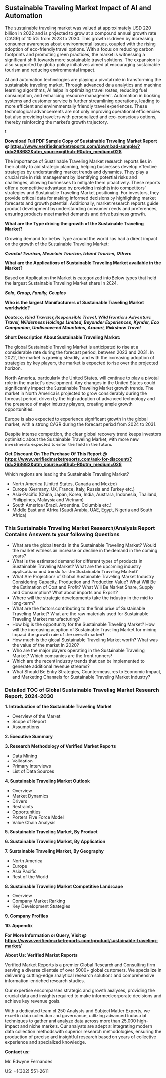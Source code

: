 <h2>Sustainable Traveling Market Impact of AI and Automation</h2><p>The sustainable traveling market was valued at approximately USD 220 billion in 2022 and is projected to grow at a compound annual growth rate (CAGR) of 10.5% from 2023 to 2030. This growth is driven by increasing consumer awareness about environmental issues, coupled with the rising adoption of eco-friendly travel options. With a focus on reducing carbon footprints and promoting green practices, the market is witnessing a significant shift towards more sustainable travel solutions. The expansion is also supported by global policy initiatives aimed at encouraging sustainable tourism and reducing environmental impact.</p><p>AI and automation technologies are playing a pivotal role in transforming the sustainable traveling market. Through advanced data analytics and machine learning algorithms, AI helps in optimizing travel routes, reducing fuel consumption, and enhancing resource management. Automation in booking systems and customer service is further streamlining operations, leading to more efficient and environmentally friendly travel experiences. These technological advancements are not only improving operational efficiencies but also providing travelers with personalized and eco-conscious options, thereby reinforcing the market’s growth trajectory.</p>t</p><p id="" class=""><strong>Download Full PDF Sample Copy of Sustainable Traveling Market Report @ <a href="https://www.verifiedmarketreports.com/download-sample/?rid=268682&utm_source=github-R&utm_medium=028" target="_blank">https://www.verifiedmarketreports.com/download-sample/?rid=268682&utm_source=github-R&utm_medium=028</a></strong></p><p>The importance of&nbsp;Sustainable Traveling Market research reports lies in their ability to aid strategic planning, helping businesses develop effective strategies by understanding market trends and dynamics. They play a crucial role in risk management by identifying potential risks and challenges, allowing businesses to mitigate them proactively. These reports offer a competitive advantage by providing insights into competitors' strategies and Sustainable Traveling Market positioning. For investors, they provide critical data for making informed decisions by highlighting market forecasts and growth potential. Additionally, market research reports guide product development by understanding consumer needs and preferences, ensuring products meet market demands and drive business growth.</p><p><strong>What are the&nbsp;Type driving the growth of the Sustainable Traveling Market?</strong></p><p id="" class="">Growing demand for below Type around the world has had a direct impact on the growth of the Sustainable Traveling Market:</p><em><strong>Coastal Tourism, Mountain Tourism, Island Tourism, Others</strong></em></p><strong>What are the&nbsp;Applications&nbsp;of Sustainable Traveling Market available in the Market?</strong></p><p id="" class="">Based on Application the Market is categorized into Below types that held the largest Sustainable Traveling Market share In 2024.</p><em><strong>Solo, Group, Family, Couples</strong></em></p><strong>Who is the largest Manufacturers of Sustainable Traveling Market worldwide?</strong></p><p><em><strong>Bouteco, Kind Traveler, Responsible Travel, Wild Frontiers Adventure Travel, Wilderness Holdings Limited, Beyonder Experiences, Kynder, Eco Companion, Undiscovered Mountains, Aracari, Rickshaw Travel</strong></em></p><p id="" class=""><strong>Short Description About Sustainable Traveling Market:</strong></p><p>The global Sustainable Traveling Market is anticipated to rise at a considerable rate during the forecast period, between 2023 and 2031. In 2022, the market is growing steadily, and with the increasing adoption of strategies by key players, the market is expected to rise over the projected horizon.</p><p>North America, particularly the United States, will continue to play a pivotal role in the market's development. Any changes in the United States could significantly impact the Sustainable Traveling Market growth trends. The market in North America is projected to grow considerably during the forecast period, driven by the high adoption of advanced technology and the presence of major industry players, creating ample growth opportunities.</p><p>Europe is also expected to experience significant growth in the global market, with a strong CAGR during the forecast period from 2024 to 2031.</p><p>Despite intense competition, the clear global recovery trend keeps investors optimistic about the Sustainable Traveling Market, with more new investments expected to enter the field in the future.</p><p id="" class=""><strong>Get Discount On The Purchase Of This Report @ <a href="https://www.verifiedmarketreports.com/ask-for-discount/?rid=268682&utm_source=github-R&utm_medium=028" target="_blank">https://www.verifiedmarketreports.com/ask-for-discount/?rid=268682&utm_source=github-R&utm_medium=028</a></strong></p>Which regions are leading the Sustainable Traveling Market?</p><ul><li>North America (United States, Canada and Mexico)</li><li>Europe (Germany, UK, France, Italy, Russia and Turkey etc.)</li><li>Asia-Pacific (China, Japan, Korea, India, Australia, Indonesia, Thailand, Philippines, Malaysia and Vietnam)</li><li>South America (Brazil, Argentina, Columbia etc.)</li><li>Middle East and Africa (Saudi Arabia, UAE, Egypt, Nigeria and South Africa)</li></ul><h3 id="" class="">This Sustainable Traveling Market Research/Analysis Report Contains Answers to your following Questions</h3><ul><li>What are the global trends in the Sustainable Traveling Market? Would the market witness an increase or decline in the demand in the coming years?</li><li>What is the estimated demand for different types of products in Sustainable Traveling Market? What are the upcoming industry applications and trends for the Sustainable Traveling Market?</li><li>What Are Projections of Global Sustainable Traveling Market Industry Considering Capacity, Production and Production Value? What Will Be the Estimation of Cost and Profit? What Will Be Market Share, Supply and Consumption? What about imports and Export?</li><li>Where will the strategic developments take the industry in the mid to long-term?</li><li>What are the factors contributing to the final price of Sustainable Traveling Market? What are the raw materials used for Sustainable Traveling Market manufacturing?</li><li>How big is the opportunity for the Sustainable Traveling Market? How will the increasing adoption of Sustainable Traveling Market for mining impact the growth rate of the overall market?</li><li>How much is the global Sustainable Traveling Market worth? What was the value of the market In 2020?</li><li>Who are the major players operating in the Sustainable Traveling Market? Which companies are the front runners?</li><li>Which are the recent industry trends that can be implemented to generate additional revenue streams?</li><li>What Should Be Entry Strategies, Countermeasures to Economic Impact, and Marketing Channels for Sustainable Traveling Market Industry?</li></ul><h3 id="" class="">Detailed TOC of Global Sustainable Traveling Market Research Report, 2024-2030</h3><p id="" class=""><strong>1. Introduction of the Sustainable Traveling Market</strong></p><ul><li>Overview of the Market</li><li>Scope of Report</li><li>Assumptions</li></ul><p id="" class=""><strong>2. Executive Summary</strong></p><p id="" class=""><strong>3. Research Methodology of Verified Market Reports</strong></p><ul><li>Data Mining</li><li>Validation</li><li>Primary Interviews</li><li>List of Data Sources</li></ul><p id="" class=""><strong>4. Sustainable Traveling Market Outlook</strong></p><ul><li>Overview</li><li>Market Dynamics</li><li>Drivers</li><li>Restraints</li><li>Opportunities</li><li>Porters Five Force Model</li><li>Value Chain Analysis</li></ul><p id="" class=""><strong>5. Sustainable Traveling Market, By Product</strong></p><p id="" class=""><strong>6. Sustainable Traveling Market, By Application</strong></p><p id="" class=""><strong>7. Sustainable Traveling Market, By Geography</strong></p><ul><li>North America</li><li>Europe</li><li>Asia Pacific</li><li>Rest of the World</li></ul><p id="" class=""><strong>8. Sustainable Traveling Market Competitive Landscape</strong></p><ul><li>Overview</li><li>Company Market Ranking</li><li>Key Development Strategies</li></ul><p id="" class=""><strong>9. Company Profiles</strong></p><p id="" class=""><strong>10. Appendix</strong></p><p id="" class=""><strong>For More Information or Query, Visit @ <a href="https://www.verifiedmarketreports.com/product/sustainable-traveling-market/" target="_blank">https://www.verifiedmarketreports.com/product/sustainable-traveling-market/</a></strong></p><p id="" class=""><strong>About Us: Verified Market Reports</strong></p><p id="" class="">Verified Market Reports is a premier Global Research and Consulting firm serving a diverse clientele of over 5000+ global customers. We specialize in delivering cutting-edge analytical research solutions and comprehensive information-enriched research studies.</p><p id="" class="">Our expertise encompasses strategic and growth analyses, providing the crucial data and insights required to make informed corporate decisions and achieve key revenue goals.</p><p id="" class="">With a dedicated team of 250 Analysts and Subject Matter Experts, we excel in data collection and governance, utilizing advanced industrial techniques to gather and analyze data across more than 25,000 high-impact and niche markets. Our analysts are adept at integrating modern data collection methods with superior research methodologies, ensuring the production of precise and insightful research based on years of collective experience and specialized knowledge.</p><p id="" class=""><strong>Contact us:</strong></p><p id="" class="">Mr. Edwyne Fernandes</p><p id="" class="">US: +1(302) 551-2611</p>